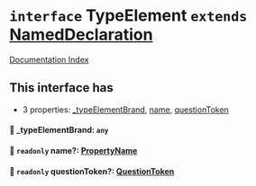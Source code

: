 # `interface` TypeElement `extends` [NamedDeclaration](../interface.NamedDeclaration/README.md)

[Documentation Index](../README.md)

## This interface has

- 3 properties:
[\_typeElementBrand](#-_typeelementbrand-any),
[name](#-readonly-name-propertyname),
[questionToken](#-readonly-questiontoken-questiontoken)


#### 📄 \_typeElementBrand: `any`



#### 📄 `readonly` name?: [PropertyName](../type.PropertyName/README.md)



#### 📄 `readonly` questionToken?: [QuestionToken](../type.QuestionToken/README.md)




